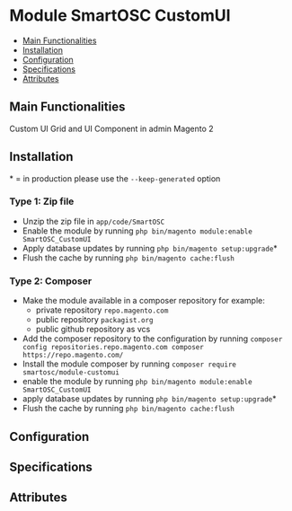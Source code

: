 # Module SmartOSC CustomUI

- [Main Functionalities](#markdown-header-main-functionalities)
- [Installation](#markdown-header-installation)
- [Configuration](#markdown-header-configuration)
- [Specifications](#markdown-header-specifications)
- [Attributes](#markdown-header-attributes)


## Main Functionalities
Custom UI Grid and UI Component in admin Magento 2

## Installation
\* = in production please use the `--keep-generated` option

### Type 1: Zip file

- Unzip the zip file in `app/code/SmartOSC`
- Enable the module by running `php bin/magento module:enable SmartOSC_CustomUI`
- Apply database updates by running `php bin/magento setup:upgrade`\*
- Flush the cache by running `php bin/magento cache:flush`

### Type 2: Composer

- Make the module available in a composer repository for example:
    - private repository `repo.magento.com`
    - public repository `packagist.org`
    - public github repository as vcs
- Add the composer repository to the configuration by running `composer config repositories.repo.magento.com composer https://repo.magento.com/`
- Install the module composer by running `composer require smartosc/module-customui`
- enable the module by running `php bin/magento module:enable SmartOSC_CustomUI`
- apply database updates by running `php bin/magento setup:upgrade`\*
- Flush the cache by running `php bin/magento cache:flush`


## Configuration




## Specifications




## Attributes
